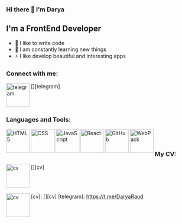 ### Hi there 👋 I'm Darya

## I'm a FrontEnd Developer

- 💪 I like to write code
- 🥅 I am constantly learning new things
- ⚡ I like develop beautiful and interesting apps

### Connect with me:

[<img align="left" alt="telegram" width="64px" src="https://img.icons8.com/nolan/64/telegram-app.png" />][telegram]

<br />
<br />

### Languages and Tools:

<img align="left" alt="HTML5" width="64px" src="https://img.icons8.com/nolan/64/html-5.png" />
<img align="left" alt="CSS" width="64px" src="https://img.icons8.com/nolan/64/css-filetype.png" />
<img align="left" alt="JavaScript" width="64px" src="https://img.icons8.com/nolan/64/javascript.png" />
<img align="left" alt="React" width="64px" src="https://img.icons8.com/nolan/64/react-native.png" />
<img align="left" alt="GitHub" width="64px" src="https://img.icons8.com/nolan/64/github.png" />
<img align="left" alt="WebPack" width="64px" src="https://img.icons8.com/dusk/64/000000/webpack.png" />

<br />
<br />

### My CV: 
[<img align="left" alt="cv" width="64px" src="https://img.icons8.com/nolan/64/parse-from-clipboard.png" />][cv]

<br />
<br />

[cv]: [<img align="left" alt="cv" width="64px" src="https://img.icons8.com/nolan/64/parse-from-clipboard.png" />][cv]
[telegram]: https://t.me/DaryaRaud

